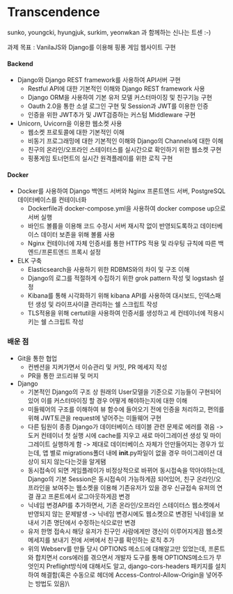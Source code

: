 # Transcendence
sunko, youngcki, hyungjuk, surkim, yeonwkan 과 함께하는 신나는 트센 :-)

과제 목표 : VanilaJS와 Django를 이용해 핑퐁 게임 웹사이트 구현

#### Backend
- Django와 Django REST framework를 사용하여 API서버 구현
	- Restful API에 대한 기본적인 이해와 Django REST framework 사용
	- Django ORM을 사용하여 기본 유저 모델 커스터마이징 및 친구기능 구현
	- Oauth 2.0을 통한 소셜 로그인 구현 및 Session과 JWT를 이용한 인증
	- 인증을 위한 JWT추가 및 JWT검증하는 커스텀 Middleware 구현
- Unicorn, Uvicorn을 이용한 웹소켓 사용
	- 웹소켓 프로토콜에 대한 기본적인 이해
	- 비동기 프로그래밍에 대한 기본적인 이해와 Django의 Channels에 대한 이해
	- 친구의 온라인/오프라인 스테이터스를 실시간으로 확인하기 위한 웹소켓 구현
	- 핑퐁게임 토너먼트의 실시간 원격플레이를 위한 로직 구현

#### Docker
- Docker를 사용하여 Django 백엔드 서버와 Nginx 프론트엔드 서버, PostgreSQL 데이터베이스를 컨테이너화
	- Dockerfile과 docker-compose.yml을 사용하여 docker compose up으로 서버 실행
	- 바인드 볼륨을 이용해 코드 수정시 서버 재시작 없이 반영되도록하고 데이터베이스 데이터 보존을 위해 볼륨 사용
	- Nginx 컨테이너에 자체 인증서를 통한 HTTPS 적용 및 라우팅 규칙에 따른 백엔드/프론트엔드 프록시 설정
- ELK 구축
	- Elasticsearch을 사용하기 위한 RDBMS와의 차이 및 구조 이해
	- Django의 로그를 적절하게 수집하기 위한 grok pattern 작성 및 logstash 설정
	- Kibana를 통해 시각화하기 위해 kibana API를 사용하여 대시보드, 인덱스패턴 생성 및 라이프사이클 관리하는 쉘 스크립트 작성
	- TLS적용을 위해 certutil을 사용하여 인증서를 생성하고 세 컨테이너에 적용시키는 쉘 스크립트 작성

### 배운 점
- Git을 통한 협업
	- 컨벤션을 지켜가면서 이슈관리 및 커밋, PR 메세지 작성
	- PR을 통한 코드리뷰 및 머지
- Django
	- 기본적인 Django의 구조 상 원래의 User모델을 기준으로 기능들이 구현되어 있어 이를 커스터마이징 할 경우 어떻게 해야하는지에 대한 이해
	- 미들웨어의 구조를 이해하여 뷰 함수에 들어오기 전에 인증을 처리하고, 편의를 위해 JWT토큰을 request에 넣어주는 미들웨어 구현
	- 다른 팀원이 종종 Django가 데이터베이스 테이블 관련 문제로 에러를 겪음 -> 도커 컨테이너 첫 실행 시에 cache를 지우고 새로 마이그레이션 생성 및 마이그레이트 실행하게 함 -> 제대로 데이터베이스 자체가 안만들어지는 경우가 있는데, 앱 별로 migrations폴더 내에 __init__.py파일이 없을 경우 마이그레이션 대상이 되지 않는다는것을 알게됌
	- 동시접속이 되면 게임플레이가 비정상적으로 바뀌어 동시접속을 막아야하는데, Django의 기본 Session은 동시접속이 가능하게끔 되어있어, 친구 온라인/오프라인을 보여주는 웹소켓을 이용해 기존유저가 있을 경우 신규접속 유저의 연결 끊고 프론트에서 로그아웃하게끔 변경
	- 닉네임 변경API를 추가하면서, 기존 온라인/오프라인 스테이터스 웹소켓에서 반영되지 않는 문제발생 -> 닉네임 변경시에도 웹소켓으로 변경된 닉네임을 보내서 기존 명단에서 수정하는식으로만 변경
	- 유저 한명 접속시 해당 유저가 친구인 사람에게만 갱신이 이루어지게끔 웹소켓 메세지를 보내기 전에 서버에서 친구를 확인하는 로직 추가
	- 위의 Webserv를 만들 당시 OPTIONS 메소드에 대해알고만 있었는데, 프론트와 합치면서 cors에러를 겪으면서 개발자 도구를 통해 OPTIONS메소드가 무엇인지 Preflight방식에 대해서도 알고, django-cors-headers 패키지를 설치하여 해결함(혹은 수동으로 헤더에 Access-Control-Allow-Origin을 넣어주는 방법도 있음)\